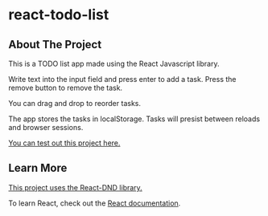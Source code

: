 # react-todo-list

## About The Project

This is a TODO list app made using the React Javascript library.

Write text into the input field and press enter to add a task. Press the remove button to remove the task.

You can drag and drop to reorder tasks.

The app stores the tasks in localStorage. Tasks will presist between reloads and browser sessions.

[You can test out this project here.](https://kevinmeh.github.io/react-todo-list/)

## Learn More

[This project uses the React-DND library.](https://github.com/react-dnd/react-dnd/)

To learn React, check out the [React documentation](https://reactjs.org/).
